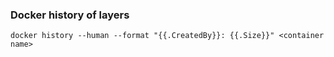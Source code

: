 ### Docker history of layers

```shell
docker history --human --format "{{.CreatedBy}}: {{.Size}}" <container name>
```